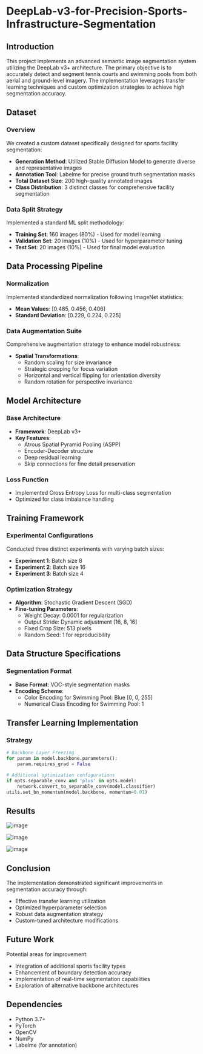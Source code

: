 # DeepLab-v3-for-Precision-Sports-Infrastructure-Segmentation



## Introduction
This project implements an advanced semantic image segmentation system utilizing the DeepLab v3+ architecture. The primary objective is to accurately detect and segment tennis courts and swimming pools from both aerial and ground-level imagery. The implementation leverages transfer learning techniques and custom optimization strategies to achieve high segmentation accuracy.

## Dataset 
### Overview
We created a custom dataset specifically designed for sports facility segmentation:
- **Generation Method**: Utilized Stable Diffusion Model to generate diverse and representative images
- **Annotation Tool**: Labelme for precise ground truth segmentation masks
- **Total Dataset Size**: 200 high-quality annotated images
- **Class Distribution**: 3 distinct classes for comprehensive facility segmentation

### Data Split Strategy
Implemented a standard ML split methodology:
- **Training Set**: 160 images (80%) - Used for model learning
- **Validation Set**: 20 images (10%) - Used for hyperparameter tuning
- **Test Set**: 20 images (10%) - Used for final model evaluation

## Data Processing Pipeline
### Normalization
Implemented standardized normalization following ImageNet statistics:
- **Mean Values**: [0.485, 0.456, 0.406]
- **Standard Deviation**: [0.229, 0.224, 0.225]

### Data Augmentation Suite
Comprehensive augmentation strategy to enhance model robustness:
- **Spatial Transformations**:
  - Random scaling for size invariance
  - Strategic cropping for focus variation
  - Horizontal and vertical flipping for orientation diversity
  - Random rotation for perspective invariance

## Model Architecture
### Base Architecture
- **Framework**: DeepLab v3+
- **Key Features**:
  - Atrous Spatial Pyramid Pooling (ASPP)
  - Encoder-Decoder structure
  - Deep residual learning
  - Skip connections for fine detail preservation

### Loss Function
- Implemented Cross Entropy Loss for multi-class segmentation
- Optimized for class imbalance handling

## Training Framework
### Experimental Configurations
Conducted three distinct experiments with varying batch sizes:
- **Experiment 1**: Batch size 8
- **Experiment 2**: Batch size 16
- **Experiment 3**: Batch size 4

### Optimization Strategy
- **Algorithm**: Stochastic Gradient Descent (SGD)
- **Fine-tuning Parameters**:
  - Weight Decay: 0.0001 for regularization
  - Output Stride: Dynamic adjustment [16, 8, 16]
  - Fixed Crop Size: 513 pixels
  - Random Seed: 1 for reproducibility

## Data Structure Specifications
### Segmentation Format
- **Base Format**: VOC-style segmentation masks
- **Encoding Scheme**:
  - Color Encoding for Swimming Pool: Blue [0, 0, 255]
  - Numerical Class Encoding for Swimming Pool: 1

## Transfer Learning Implementation
### Strategy
```python
# Backbone Layer Freezing
for param in model.backbone.parameters():
    param.requires_grad = False

# Additional optimization configurations
if opts.separable_conv and 'plus' in opts.model:
    network.convert_to_separable_conv(model.classifier)
utils.set_bn_momentum(model.backbone, momentum=0.01)
```

## Results
![image](https://github.com/user-attachments/assets/b2ca3cb3-4a74-401f-8941-e8c4377b96e2)

![image](https://github.com/user-attachments/assets/aa622173-6bcb-4d8b-a782-860d5cf65df8)

![image](https://github.com/user-attachments/assets/e6a799ff-42d5-4167-a463-ddb2766805b7)


## Conclusion
The implementation demonstrated significant improvements in segmentation accuracy through:
- Effective transfer learning utilization
- Optimized hyperparameter selection
- Robust data augmentation strategy
- Custom-tuned architecture modifications

## Future Work
Potential areas for improvement:
- Integration of additional sports facility types
- Enhancement of boundary detection accuracy
- Implementation of real-time segmentation capabilities
- Exploration of alternative backbone architectures

## Dependencies
- Python 3.7+
- PyTorch
- OpenCV
- NumPy
- Labelme (for annotation)

